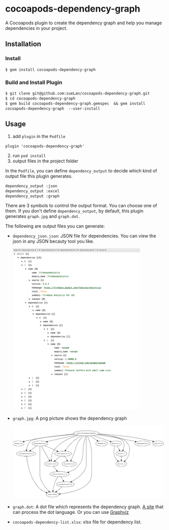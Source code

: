 # cocoapods-dependency-graph

A Cocoapods plugin to create the dependency graph and help you manage dependencies in your project.


## Installation
### Install 

```
$ gem install cocoapods-dependency-graph
```

### Build and Install Plugin

    $ git clone git@github.com:sueLan/cocoapods-dependency-graph.git
    $ cd cocoapods-dependency-graph
    $ gem build cocoapods-dependency-graph.gemspec  && gem install cocoapods-dependency-graph  --user-install

## Usage 

1. add `plugin` in the `Podfile`

```
plugin 'cocoapods-dependency-graph'
```

2. run `pod install` 
3. output files in the project folder

In the `Podfile`, you can define `dependency_output` to decide which kind of output file this plugin generates. 

```
dependency_output :json 
dependency_output :excel
dependency_output :graph
```
There are 3 symbols to control the output format. You can choose one of them. If you don't define `dependency_output`, by default, this plugin generates `graph.jpg` and `graph.dot`. 

The following are output files you can generate: 

- `dependency_json.json`: JSON file for dependencies. You can view the json in any JSON becauty tool you like. 

  <img src="README.assets/image-20201007205410006.png" alt="image-20201007205410006" style="zoom:50%;" />

- `graph.jpg`: A png picture shows the dependency graph

  ![image-20201007213841235](README.assets/image-20201007213841235.png)

- `graph.dot`: A dot file which represents the dependency graph. [A site](https://dreampuf.github.io/GraphvizOnline/) that can process the dot language.  Or you can use [Graphviz](https://www.graphviz.org/theory/)

- `cocoapods-dependency-list.xlsx`: xlsx file for dependency list.  

